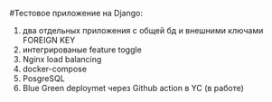 #Тестовое приложение на Django:
1. два отдельных приложения с общей бд и внешними ключами FOREIGN KEY
2. интегрированые feature toggle
3. Nginx load balancing
4. docker-compose
5. PosgreSQL
6. Blue Green deploymet через Github action в YC (в работе) 
 
